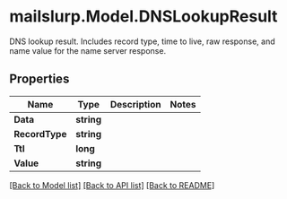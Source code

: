 # mailslurp.Model.DNSLookupResult
DNS lookup result. Includes record type, time to live, raw response, and name value for the name server response.
## Properties

Name | Type | Description | Notes
------------ | ------------- | ------------- | -------------
**Data** | **string** |  | 
**RecordType** | **string** |  | 
**Ttl** | **long** |  | 
**Value** | **string** |  | 

[[Back to Model list]](../README.md#documentation-for-models) [[Back to API list]](../README.md#documentation-for-api-endpoints) [[Back to README]](../README.md)

